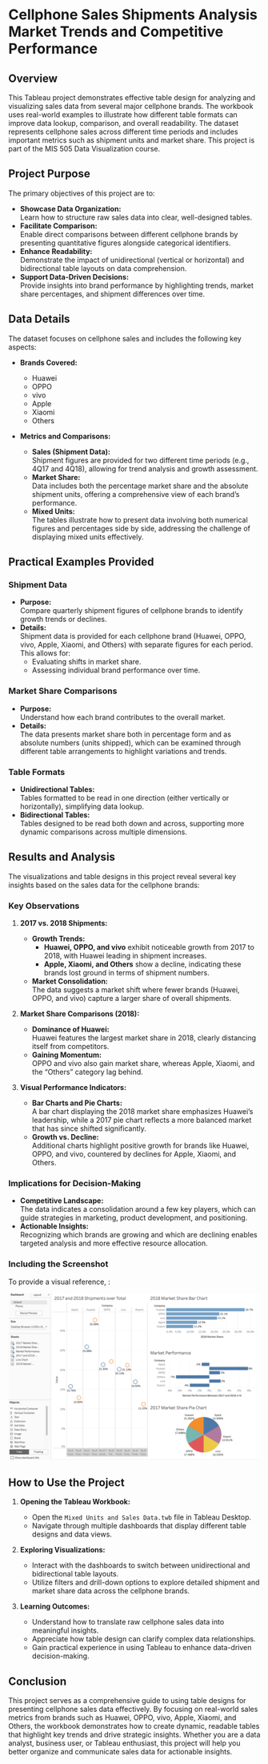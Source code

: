 # Cellphone Sales Shipments Analysis Market Trends and Competitive Performance

## Overview
This Tableau project demonstrates effective table design for analyzing and visualizing sales data from several major cellphone brands. The workbook uses real-world examples to illustrate how different table formats can improve data lookup, comparison, and overall readability. The dataset represents cellphone sales across different time periods and includes important metrics such as shipment units and market share. This project is part of the MIS 505 Data Visualization course.

## Project Purpose
The primary objectives of this project are to:
- **Showcase Data Organization:**  
  Learn how to structure raw sales data into clear, well-designed tables.
- **Facilitate Comparison:**  
  Enable direct comparisons between different cellphone brands by presenting quantitative figures alongside categorical identifiers.
- **Enhance Readability:**  
  Demonstrate the impact of unidirectional (vertical or horizontal) and bidirectional table layouts on data comprehension.
- **Support Data-Driven Decisions:**  
  Provide insights into brand performance by highlighting trends, market share percentages, and shipment differences over time.

## Data Details
The dataset focuses on cellphone sales and includes the following key aspects:
- **Brands Covered:**  
  - Huawei  
  - OPPO  
  - vivo  
  - Apple  
  - Xiaomi  
  - Others
  
- **Metrics and Comparisons:**  
  - **Sales (Shipment Data):**  
    Shipment figures are provided for two different time periods (e.g., 4Q17 and 4Q18), allowing for trend analysis and growth assessment.
  - **Market Share:**  
    Data includes both the percentage market share and the absolute shipment units, offering a comprehensive view of each brand’s performance.
  - **Mixed Units:**  
    The tables illustrate how to present data involving both numerical figures and percentages side by side, addressing the challenge of displaying mixed units effectively.

## Practical Examples Provided
### Shipment Data
- **Purpose:**  
  Compare quarterly shipment figures of cellphone brands to identify growth trends or declines.
- **Details:**  
  Shipment data is provided for each cellphone brand (Huawei, OPPO, vivo, Apple, Xiaomi, and Others) with separate figures for each period. This allows for:
  - Evaluating shifts in market share.
  - Assessing individual brand performance over time.

### Market Share Comparisons
- **Purpose:**  
  Understand how each brand contributes to the overall market.
- **Details:**  
  The data presents market share both in percentage form and as absolute numbers (units shipped), which can be examined through different table arrangements to highlight variations and trends.

### Table Formats
- **Unidirectional Tables:**  
  Tables formatted to be read in one direction (either vertically or horizontally), simplifying data lookup.
- **Bidirectional Tables:**  
  Tables designed to be read both down and across, supporting more dynamic comparisons across multiple dimensions.

## Results and Analysis
The visualizations and table designs in this project reveal several key insights based on the sales data for the cellphone brands:

### Key Observations
1. **2017 vs. 2018 Shipments:**  
   - **Growth Trends:**  
     - **Huawei, OPPO, and vivo** exhibit noticeable growth from 2017 to 2018, with Huawei leading in shipment increases.
     - **Apple, Xiaomi, and Others** show a decline, indicating these brands lost ground in terms of shipment numbers.
   - **Market Consolidation:**  
     The data suggests a market shift where fewer brands (Huawei, OPPO, and vivo) capture a larger share of overall shipments.

2. **Market Share Comparisons (2018):**  
   - **Dominance of Huawei:**  
     Huawei features the largest market share in 2018, clearly distancing itself from competitors.
   - **Gaining Momentum:**  
     OPPO and vivo also gain market share, whereas Apple, Xiaomi, and the “Others” category lag behind.
   
3. **Visual Performance Indicators:**  
   - **Bar Charts and Pie Charts:**  
     A bar chart displaying the 2018 market share emphasizes Huawei’s leadership, while a 2017 pie chart reflects a more balanced market that has since shifted significantly.
   - **Growth vs. Decline:**  
     Additional charts highlight positive growth for brands like Huawei, OPPO, and vivo, countered by declines for Apple, Xiaomi, and Others.

### Implications for Decision-Making
- **Competitive Landscape:**  
  The data indicates a consolidation around a few key players, which can guide strategies in marketing, product development, and positioning.
- **Actionable Insights:**  
  Recognizing which brands are growing and which are declining enables targeted analysis and more effective resource allocation.

### Including the Screenshot
To provide a visual reference, :


![Sales Data Results ](Sales_Data.png)


## How to Use the Project
1. **Opening the Tableau Workbook:**  
   - Open the `Mixed Units and Sales Data.twb` file in Tableau Desktop.
   - Navigate through multiple dashboards that display different table designs and data views.

2. **Exploring Visualizations:**  
   - Interact with the dashboards to switch between unidirectional and bidirectional table layouts.
   - Utilize filters and drill-down options to explore detailed shipment and market share data across the cellphone brands.

3. **Learning Outcomes:**  
   - Understand how to translate raw cellphone sales data into meaningful insights.
   - Appreciate how table design can clarify complex data relationships.
   - Gain practical experience in using Tableau to enhance data-driven decision-making.

## Conclusion
This project serves as a comprehensive guide to using table designs for presenting cellphone sales data effectively. By focusing on real-world sales metrics from brands such as Huawei, OPPO, vivo, Apple, Xiaomi, and Others, the workbook demonstrates how to create dynamic, readable tables that highlight key trends and drive strategic insights. Whether you are a data analyst, business user, or Tableau enthusiast, this project will help you better organize and communicate sales data for actionable insights.
```
